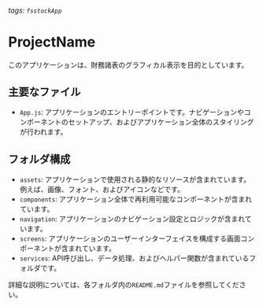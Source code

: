 ###### tags: `fsstockApp`
# ProjectName

このアプリケーションは、財務諸表のグラフィカル表示を目的としています。

## 主要なファイル

- `App.js`: アプリケーションのエントリーポイントです。ナビゲーションやコンポーネントのセットアップ、およびアプリケーション全体のスタイリングが行われます。

## フォルダ構成

- `assets`: アプリケーションで使用される静的なリソースが含まれています。例えば、画像、フォント、およびアイコンなどです。
- `components`: アプリケーション全体で再利用可能なコンポーネントが含まれています。
- `navigation`: アプリケーションのナビゲーション設定とロジックが含まれています。
- `screens`: アプリケーションのユーザーインターフェイスを構成する画面コンポーネントが含まれています。
- `services`: API呼び出し、データ処理、およびヘルパー関数が含まれているフォルダです。

詳細な説明については、各フォルダ内の`README.md`ファイルを参照してください。
